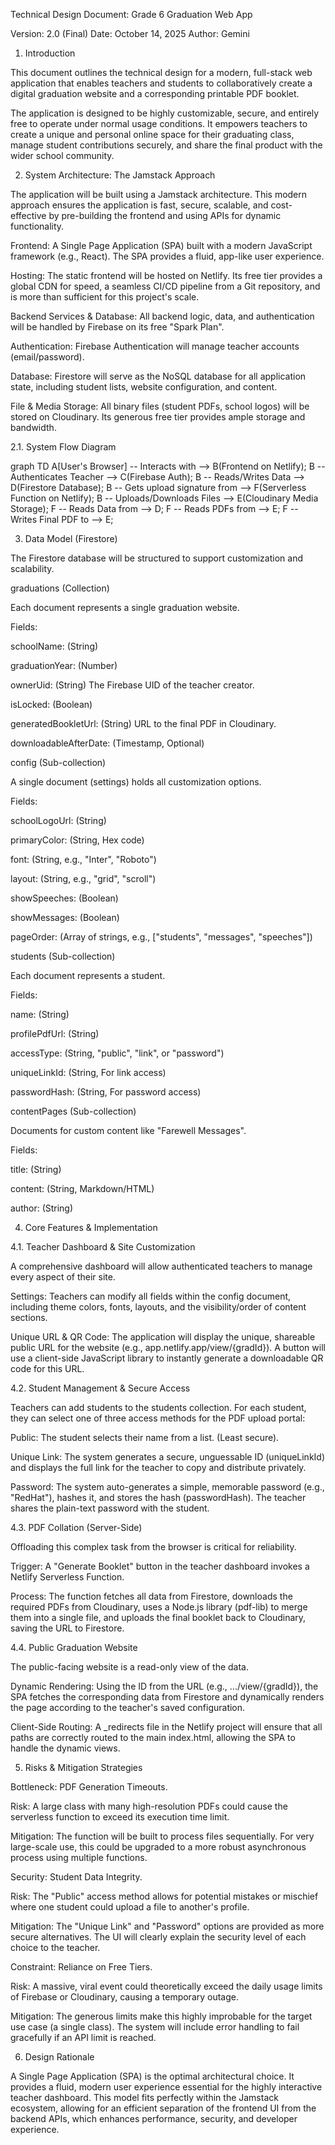 Technical Design Document: Grade 6 Graduation Web App

Version: 2.0 (Final)
Date: October 14, 2025
Author: Gemini

1. Introduction

This document outlines the technical design for a modern, full-stack web application that enables teachers and students to collaboratively create a digital graduation website and a corresponding printable PDF booklet.

The application is designed to be highly customizable, secure, and entirely free to operate under normal usage conditions. It empowers teachers to create a unique and personal online space for their graduating class, manage student contributions securely, and share the final product with the wider school community.

2. System Architecture: The Jamstack Approach

The application will be built using a Jamstack architecture. This modern approach ensures the application is fast, secure, scalable, and cost-effective by pre-building the frontend and using APIs for dynamic functionality.

Frontend: A Single Page Application (SPA) built with a modern JavaScript framework (e.g., React). The SPA provides a fluid, app-like user experience.

Hosting: The static frontend will be hosted on Netlify. Its free tier provides a global CDN for speed, a seamless CI/CD pipeline from a Git repository, and is more than sufficient for this project's scale.

Backend Services & Database: All backend logic, data, and authentication will be handled by Firebase on its free "Spark Plan".

Authentication: Firebase Authentication will manage teacher accounts (email/password).

Database: Firestore will serve as the NoSQL database for all application state, including student lists, website configuration, and content.

File & Media Storage: All binary files (student PDFs, school logos) will be stored on Cloudinary. Its generous free tier provides ample storage and bandwidth.

2.1. System Flow Diagram

graph TD
    A[User's Browser] -- Interacts with --> B(Frontend on Netlify);
    B -- Authenticates Teacher --> C(Firebase Auth);
    B -- Reads/Writes Data --> D(Firestore Database);
    B -- Gets upload signature from --> F(Serverless Function on Netlify);
    B -- Uploads/Downloads Files --> E(Cloudinary Media Storage);
    F -- Reads Data from --> D;
    F -- Reads PDFs from --> E;
    F -- Writes Final PDF to --> E;


3. Data Model (Firestore)

The Firestore database will be structured to support customization and scalability.

graduations (Collection)

Each document represents a single graduation website.

Fields:

schoolName: (String)

graduationYear: (Number)

ownerUid: (String) The Firebase UID of the teacher creator.

isLocked: (Boolean)

generatedBookletUrl: (String) URL to the final PDF in Cloudinary.

downloadableAfterDate: (Timestamp, Optional)

config (Sub-collection)

A single document (settings) holds all customization options.

Fields:

schoolLogoUrl: (String)

primaryColor: (String, Hex code)

font: (String, e.g., "Inter", "Roboto")

layout: (String, e.g., "grid", "scroll")

showSpeeches: (Boolean)

showMessages: (Boolean)

pageOrder: (Array of strings, e.g., ["students", "messages", "speeches"])

students (Sub-collection)

Each document represents a student.

Fields:

name: (String)

profilePdfUrl: (String)

accessType: (String, "public", "link", or "password")

uniqueLinkId: (String, For link access)

passwordHash: (String, For password access)

contentPages (Sub-collection)

Documents for custom content like "Farewell Messages".

Fields:

title: (String)

content: (String, Markdown/HTML)

author: (String)

4. Core Features & Implementation

4.1. Teacher Dashboard & Site Customization

A comprehensive dashboard will allow authenticated teachers to manage every aspect of their site.

Settings: Teachers can modify all fields within the config document, including theme colors, fonts, layouts, and the visibility/order of content sections.

Unique URL & QR Code: The application will display the unique, shareable public URL for the website (e.g., app.netlify.app/view/{gradId}). A button will use a client-side JavaScript library to instantly generate a downloadable QR code for this URL.

4.2. Student Management & Secure Access

Teachers can add students to the students collection. For each student, they can select one of three access methods for the PDF upload portal:

Public: The student selects their name from a list. (Least secure).

Unique Link: The system generates a secure, unguessable ID (uniqueLinkId) and displays the full link for the teacher to copy and distribute privately.

Password: The system auto-generates a simple, memorable password (e.g., "RedHat"), hashes it, and stores the hash (passwordHash). The teacher shares the plain-text password with the student.

4.3. PDF Collation (Server-Side)

Offloading this complex task from the browser is critical for reliability.

Trigger: A "Generate Booklet" button in the teacher dashboard invokes a Netlify Serverless Function.

Process: The function fetches all data from Firestore, downloads the required PDFs from Cloudinary, uses a Node.js library (pdf-lib) to merge them into a single file, and uploads the final booklet back to Cloudinary, saving the URL to Firestore.

4.4. Public Graduation Website

The public-facing website is a read-only view of the data.

Dynamic Rendering: Using the ID from the URL (e.g., .../view/{gradId}), the SPA fetches the corresponding data from Firestore and dynamically renders the page according to the teacher's saved configuration.

Client-Side Routing: A _redirects file in the Netlify project will ensure that all paths are correctly routed to the main index.html, allowing the SPA to handle the dynamic views.

5. Risks & Mitigation Strategies

Bottleneck: PDF Generation Timeouts.

Risk: A large class with many high-resolution PDFs could cause the serverless function to exceed its execution time limit.

Mitigation: The function will be built to process files sequentially. For very large-scale use, this could be upgraded to a more robust asynchronous process using multiple functions.

Security: Student Data Integrity.

Risk: The "Public" access method allows for potential mistakes or mischief where one student could upload a file to another's profile.

Mitigation: The "Unique Link" and "Password" options are provided as more secure alternatives. The UI will clearly explain the security level of each choice to the teacher.

Constraint: Reliance on Free Tiers.

Risk: A massive, viral event could theoretically exceed the daily usage limits of Firebase or Cloudinary, causing a temporary outage.

Mitigation: The generous limits make this highly improbable for the target use case (a single class). The system will include error handling to fail gracefully if an API limit is reached.

6. Design Rationale

A Single Page Application (SPA) is the optimal architectural choice. It provides a fluid, modern user experience essential for the highly interactive teacher dashboard. This model fits perfectly within the Jamstack ecosystem, allowing for an efficient separation of the frontend UI from the backend APIs, which enhances performance, security, and developer experience.